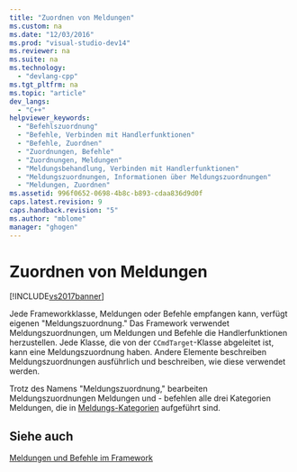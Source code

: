 ```yaml
---
title: "Zuordnen von Meldungen"
ms.custom: na
ms.date: "12/03/2016"
ms.prod: "visual-studio-dev14"
ms.reviewer: na
ms.suite: na
ms.technology: 
  - "devlang-cpp"
ms.tgt_pltfrm: na
ms.topic: "article"
dev_langs: 
  - "C++"
helpviewer_keywords: 
  - "Befehlszuordnung"
  - "Befehle, Verbinden mit Handlerfunktionen"
  - "Befehle, Zuordnen"
  - "Zuordnungen, Befehle"
  - "Zuordnungen, Meldungen"
  - "Meldungsbehandlung, Verbinden mit Handlerfunktionen"
  - "Meldungszuordnungen, Informationen über Meldungszuordnungen"
  - "Meldungen, Zuordnen"
ms.assetid: 996f0652-0698-4b8c-b893-cdaa836d9d0f
caps.latest.revision: 9
caps.handback.revision: "5"
ms.author: "mblome"
manager: "ghogen"
---
```

# Zuordnen von Meldungen
[!INCLUDE[vs2017banner](../assembler/inline/includes/vs2017banner.md)]

Jede Frameworkklasse, Meldungen oder Befehle empfangen kann, verfügt eigenen "Meldungszuordnung." Das Framework verwendet Meldungszuordnungen, um Meldungen und Befehle die Handlerfunktionen herzustellen.  Jede Klasse, die von der `CCmdTarget`\-Klasse abgeleitet ist, kann eine Meldungszuordnung haben.  Andere Elemente beschreiben Meldungszuordnungen ausführlich und beschreiben, wie diese verwendet werden.  
  
 Trotz des Namens "Meldungszuordnung," bearbeiten Meldungszuordnungen Meldungen und \- befehlen alle drei Kategorien Meldungen, die in [Meldungs\-Kategorien](../mfc/message-categories.md) aufgeführt sind.  
  
## Siehe auch  
 [Meldungen und Befehle im Framework](../mfc/messages-and-commands-in-the-framework.md)